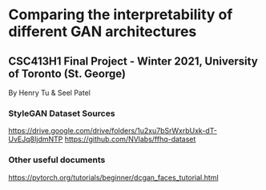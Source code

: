 # Comparing the interpretability of different GAN architectures
## CSC413H1 Final Project - Winter 2021, University of Toronto (St. George)

By Henry Tu & Seel Patel

### StyleGAN Dataset Sources
https://drive.google.com/drive/folders/1u2xu7bSrWxrbUxk-dT-UvEJq8IjdmNTP
https://github.com/NVlabs/ffhq-dataset

### Other useful documents
https://pytorch.org/tutorials/beginner/dcgan_faces_tutorial.html